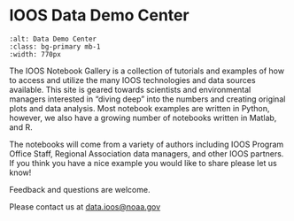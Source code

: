 # IOOS Data Demo Center

```{image} ../../images/Data_Demo_Center_middlepic_size770.png
:alt: Data Demo Center
:class: bg-primary mb-1
:width: 770px
```

The IOOS Notebook Gallery is a collection of tutorials and examples of how to access and utilize the many IOOS technologies and data sources available. This site is geared towards scientists and environmental managers interested in “diving deep” into the numbers and creating original plots and data analysis. Most notebook examples are written in Python, however, we also have a growing number of notebooks written in Matlab, and R.

The notebooks will come from a variety of authors including IOOS Program Office Staff, Regional Association data managers, and other IOOS partners. If you think you have a nice example you would like to share please let us know!

Feedback and questions are welcome.

Please contact us at data.ioos@noaa.gov